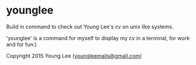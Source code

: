 # younglee
Build in command to check out Young Lee's cv on unix like systems.

'younglee' is a command for myself to display my cv in a terminal, for work and for fun:)

Copyright 2015 Young Lee (youngleemails@gmail.com)
